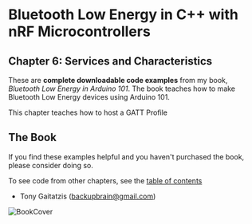 # Bluetooth Low Energy in C++ with nRF Microcontrollers

## Chapter 6: Services and Characteristics


These are **complete downloadable code examples** from my book, _Bluetooth Low Energy in Arduino 101_.  The book teaches how to make Bluetooth Low Energy devices using Arduino 101.

This chapter teaches how to host a GATT Profile

## The Book

If you find these examples helpful and you haven't purchased the book, please consider doing so.

To see code from other chapters, see the [table of contents](https://github.com/BluetoothLowEnergyInCppWithnRFx/Book)

- Tony Gaitatzis (<backupbrain@gmail.com>)

![BookCover](https://github.com/BluetoothLowEnergyInCppWithnRFx/Book/blob/master/Bluetooth%20Low%20Energy%20in%20CC%2B%2B%20with%20nRFx%20Cover.png)
